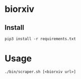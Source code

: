 # biorxiv

## Install

```
pip3 install -r requirements.txt
```

# Usage

```
./bin/scraper.sh [<biorxiv url>]
```

